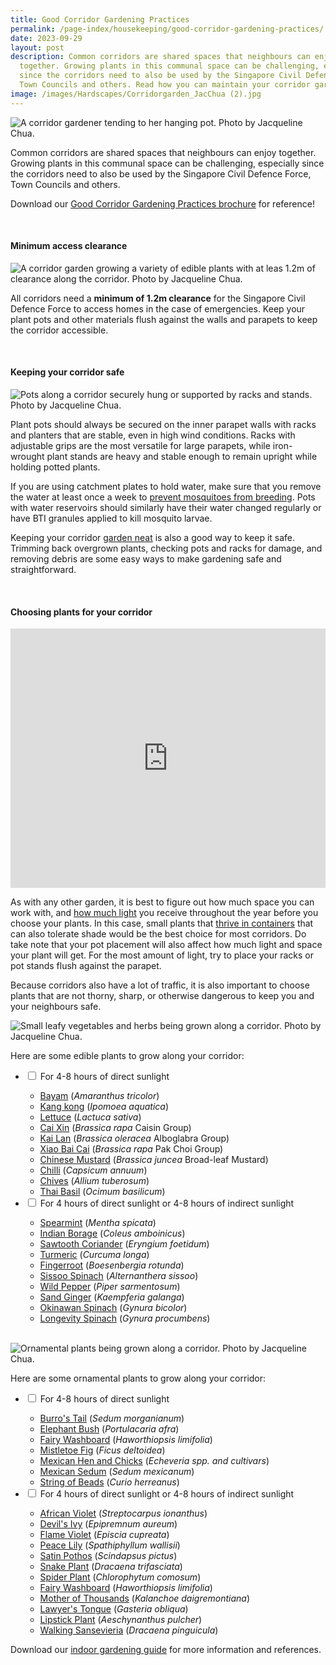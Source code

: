 ```yaml
---
title: Good Corridor Gardening Practices
permalink: /page-index/housekeeping/good-corridor-gardening-practices/
date: 2023-09-29
layout: post
description: Common corridors are shared spaces that neighbours can enjoy
  together. Growing plants in this communal space can be challenging, especially
  since the corridors need to also be used by the Singapore Civil Defence Force,
  Town Councils and others. Read how you can maintain your corridor garden here!
image: /images/Hardscapes/Corridorgarden_JacChua (2).jpg
---
```

<section>
	<img title="A corridor gardener tending to her hanging pot. Photo by Jacqueline Chua." src="/images/Gardeners/CorridorGardening_JacChua%20(1).jpg">
	<p>Common corridors are shared spaces that neighbours can enjoy together. Growing plants in this communal space can be challenging, especially since the corridors need to also be used by the Singapore Civil Defence Force, Town Councils and others.</p>
	<p>Download our <a download="" href="/files/good%20corridor%20gardening%20practices.pdf">Good Corridor Gardening Practices brochure</a> for reference! </p>
	<br>
</section>

<section>
	<h4>Minimum access clearance</h4>
	<img title="A corridor garden growing a variety of edible plants with at leas 1.2m of clearance along the corridor. Photo by Jacqueline Chua." src="/images/Hardscapes/Corridorgarden_JacChua%20(2).jpg">
	<p>All corridors need a <b>minimum of 1.2m clearance</b> for the Singapore Civil Defence Force to access homes in the case of emergencies. Keep your plant pots and other materials flush against the walls and parapets to keep the corridor accessible.</p>
	<br>
</section>

<section>
	<h4>Keeping your corridor safe</h4>
	<img title="Pots along a corridor securely hung or supported by racks and stands. Photo by Jacqueline Chua." src="/images/Garden%20design/CorridorGardens_JacChua%20(1).jpg">
	<p>Plant pots should always be secured on the inner parapet walls with racks and planters that are stable, even in high wind conditions. Racks with adjustable grips are the most versatile for large parapets, while iron-wrought plant stands are heavy and stable enough to remain upright while holding potted plants.</p>
	<p>If you are using catchment plates to hold water, make sure that you remove the water at least once a week to <a href="/page-index/housekeeping/keeping-gardens-mosquito-free/">prevent mosquitoes from breeding</a>. Pots with water reservoirs should similarly have their water changed regularly or have BTI granules applied to kill mosquito larvae.</p>
	<p>Keeping your corridor <a href="/page-index/housekeeping/keeping-your-garden-neat/">garden neat</a> is also a good way to keep it safe. Trimming back overgrown plants, checking pots and racks for damage, and removing debris are some easy ways to make gardening safe and straightforward.</p>
	<br>
</section>

<section>
	<h4>Choosing plants for your corridor</h4>
	<iframe allowfullscreen="" allow="accelerometer; autoplay; clipboard-write; encrypted-media; gyroscope; picture-in-picture; web-share" frameborder="0" title="YouTube video player" src="https://www.youtube.com/embed/eVBFePei-Bk?si=rz827tqlwF7jGvPC" width="100%" height="415"></iframe><br>
	<p>As with any other garden, it is best to figure out how much space you can work with, and <a href="/page-index/horticulture-techniques/gauging-light">how much light</a> you receive throughout the year before you choose your plants.  In this case, small plants that <a href="/page-index/horticulture-techniques/planting-in-containers/">thrive in containers</a> that can also tolerate shade would be the best choice for most corridors. Do take note that your pot placement will also affect how much light and space your plant will get. For the most amount of light, try to place your racks or pot stands flush against the parapet.</p>
	<p>Because corridors also have a lot of traffic, it is also important to choose plants that are not thorny, sharp, or otherwise dangerous to keep you and your neighbours safe.</p>
	<img title="Small leafy vegetables and herbs being grown along a corridor. Photo by Jacqueline Chua." src="/images/Garden%20design/CorridorGardens_JacChua%20(3).jpg">
	<p>Here are some edible plants to grow along your corridor:</p>
	<ul class="jekyllcodex_accordion">
		<li><input type="checkbox" id="accordion1">
		<label for="accordion1">For 4-8 hours of direct sunlight</label><div>
			<ul>
				<li><a href="/page-index/edible-plants/bayam">Bayam</a> (<em>Amaranthus tricolor</em>)</li>
				<li><a href="/page-index/edible-plants/kang-kong">Kang kong</a> (<em>Ipomoea aquatica</em>)</li>
				<li><a href="/page-index/edible-plants/lettuce">Lettuce</a> (<em>Lactuca sativa</em>)</li>
				<li><a href="/page-index/edible-plants/cai-xin">Cai Xin</a> (<em>Brassica rapa</em> Caisin Group)</li>
				<li><a href="/page-index/edible-plants/kai-lan">Kai Lan</a> (<em>Brassica oleracea</em> Alboglabra Group)</li>
				<li><a href="/page-index/edible-plants/xiao-bai-cai">Xiao Bai Cai</a> (<em>Brassica rapa</em> Pak Choi Group)</li>
				<li><a href="/page-index/edible-plants/chinese-mustard">Chinese Mustard</a> (<em>Brassica juncea</em> Broad-leaf Mustard)</li>
				<li><a href="/page-index/edible-plants/chilli">Chilli</a> (<em>Capsicum annuum</em>)</li>
				<li><a href="/page-index/edible-plants/chives">Chives</a> (<em>Allium tuberosum</em>)</li>
				<li><a href="/page-index/edible-plants/thai-basil">Thai Basil</a> (<em>Ocimum basilicum</em>)</li>
			</ul>
		</div></li>
		<li><input type="checkbox" id="accordion2">
		<label for="accordion2">For 4 hours of direct sunlight or 4-8 hours of indirect sunlight</label><div>
			<ul>
				<li><a href="/page-index/edible-plants/spearmint">Spearmint</a> (<em>Mentha spicata</em>)</li>
				<li><a href="/page-index/edible-plants/indian-borage">Indian Borage</a> (<em>Coleus amboinicus</em>)</li>
				<li><a href="/page-index/edible-plants/sawtooth-coriander">Sawtooth Coriander</a> (<em>Eryngium foetidum</em>)</li>
				<li><a href="/page-index/edible-plants/turmeric">Turmeric</a> (<em>Curcuma longa</em>)</li>
				<li><a href="/page-index/edible-plants/fingerroot">Fingerroot</a> (<em>Boesenbergia rotunda</em>)</li>
				<li><a href="/page-index/edible-plants/sissoo-spinach">Sissoo Spinach</a> (<em>Alternanthera sissoo</em>)</li>
				<li><a href="/page-index/edible-plants/wild-pepper">Wild Pepper</a> (<em>Piper sarmentosum</em>)</li>
				<li><a href="/page-index/edible-plants/sand-ginger">Sand Ginger</a> (<em>Kaempferia galanga</em>)</li>
				<li><a href="/page-index/edible-plants/okinawan-spinach">Okinawan Spinach</a> (<em>Gynura bicolor</em>)</li>
				<li><a href="/page-index/edible-plants/longevity-spinach">	Longevity Spinach</a> (<em>Gynura procumbens</em>)</li>
			</ul>
		</div>
	</li></ul>
	<br>
	<img title="Ornamental plants being grown along a corridor. Photo by Jacqueline Chua." src="/images/Garden%20design/CorridorGarden_JacChua.jpg">
	<p>Here are some ornamental plants to grow along your corridor:</p>
	<ul class="jekyllcodex_accordion">
		<li><input type="checkbox" id="accordion3">
		<label for="accordion3">For 4-8 hours of direct sunlight</label><div>
			<ul>
				<li><a href="/page-index/ornamental-plants/burros-tail">Burro's Tail</a> (<em>Sedum morganianum</em>)</li>
				<li><a href="/page-index/ornamental-plants/elephant-bush">Elephant Bush</a> (<em>Portulacaria afra</em>)</li>
				<li><a href="/page-index/ornamental-plants/fairy-washboard">Fairy Washboard</a> (<em>Haworthiopsis limifolia</em>)</li>
				<li><a href="/page-index/ornamental-plants/mistletoe-fig/">Mistletoe Fig</a> (<em>Ficus deltoidea</em>)</li>
				<li><a href="/page-index/ornamental-plants/mexican-hen-and-chicks">Mexican Hen and Chicks</a> (<em>Echeveria spp. and cultivars</em>)</li>
				<li><a href="/page-index/ornamental-plants/mexican-sedum">Mexican Sedum</a> (<em>Sedum mexicanum</em>)</li>
				<li><a href="/page-index/ornamental-plants/string-of-beads">String of Beads</a> (<em>Curio herreanus</em>)</li>
			</ul>
		</div></li>
		<li><input type="checkbox" id="accordion4">
		<label for="accordion4">For 4 hours of direct sunlight or 4-8 hours of indirect sunlight</label><div>
			<ul>
				<li><a href="/page-index/ornamental-plants/african-violet">African Violet</a> (<em>Streptocarpus ionanthus</em>)</li>
				<li><a href="/page-index/ornamental-plants/devils-ivy/">Devil's Ivy</a> (<em>Epipremnum aureum</em>)</li>
				<li><a href="/page-index/ornamental-plants/flame-violet">Flame Violet</a> (<em>Episcia cupreata</em>)</li>
				<li><a href="/page-index/ornamental-plants/peace-lily/">Peace Lily</a> (<em>Spathiphyllum wallisii</em>)</li>
				<li><a href="/page-index/ornamental-plants/satin-pothos">Satin Pothos</a> (<em>Scindapsus pictus</em>)</li>
				<li><a href="/page-index/ornamental-plants/snake-plant">Snake Plant</a> (<em>Dracaena trifasciata</em>)</li>
				<li><a href="/page-index/ornamental-plants/spider-plant">Spider Plant</a> (<em>Chlorophytum comosum</em>)</li>
				<li><a href="/page-index/ornamental-plants/fairy-washboard">Fairy Washboard</a> (<em>Haworthiopsis limifolia</em>)</li>
				<li><a href="/page-index/ornamental-plants/mother-of-thousands">Mother of Thousands</a> (<em>Kalanchoe daigremontiana</em>)</li>
				<li><a href="/page-index/ornamental-plants/lawyers-tongue">Lawyer's Tongue</a> (<em>Gasteria obliqua</em>)</li>
				<li><a href="/page-index/ornamental-plants/lipstick-plant/">Lipstick Plant</a> (<em>Aeschynanthus pulcher</em>)
				</li><li><a href="/page-index/ornamental-plants/walking-sansevieria">Walking Sansevieria</a> (<em>Dracaena pinguicula</em>)</li>
			</ul>
		</div></li>
	</ul>
	<p>Download our <a download="" href="/files/introduction%20to%20indoor%20gardening.pdf">indoor gardening guide</a> for more information and references. </p>
</section>